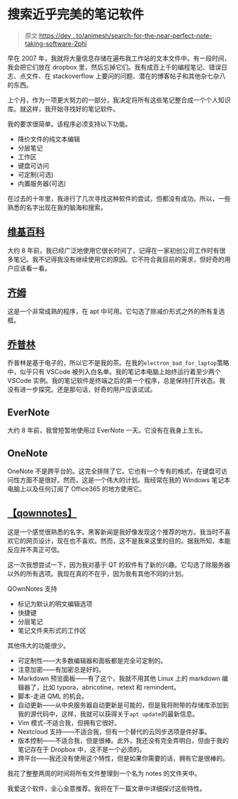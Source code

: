 # 搜索近乎完美的笔记软件

> 原文:[https://dev . to/animesh/search-for-the-near-perfect-note-taking-software-2phi](https://dev.to/animesh/search-for-the-near-perfect-note-taking-software-2phi)

早在 2007 年，我就将大量信息存储在遍布我工作站的文本文件中。有一段时间，我会把它们放在 dropbox 里，然后忘掉它们。我有成百上千的编程笔记、错误日志、点文件、在 stackoverflow 上要问的问题、潜在的博客帖子和其他杂七杂八的东西。

上个月，作为一项更大努力的一部分，我决定将所有这些笔记整合成一个个人知识库。就这样，我开始寻找好的笔记软件。

我的要求很简单。该程序必须支持以下功能。

*   降价文件的纯文本编辑
*   分层笔记
*   工作区
*   键盘可访问
*   可定制(可选)
*   内置服务器(可选)

在过去的十年里，我进行了几次寻找这种软件的尝试，但都没有成功。所以，一些熟悉的名字出现在我的脑海和搜索。

## [](#wikidpad)[维基百科](https://github.com/WikidPad/WikidPad)

大约 8 年前，我已经广泛地使用它很长时间了，记得在一家初创公司工作时有很多笔记。我不记得我没有继续使用它的原因。它不符合我目前的需求，但好奇的用户应该看一看。

## [](#zim)[齐姆](https://zim-wiki.org/)

这是一个非常成熟的程序，在 apt 中可用。它勾选了除减价形式之外的所有复选框。

## [](#joplin)[乔普林](https://joplin.cozic.net/)

乔普林是基于电子的，所以它不是我的茶。在我的`electron_bad_for_laptop`策略中，似乎只有 VSCode 被列入白名单。我的笔记本电脑上始终运行着至少两个 VSCode 实例。我的笔记软件是终端之后的第一个程序，总是保持打开状态。我没有进一步探究。还是那句话，好奇的用户应该试试。

## [](#evernote)EverNote

大约 8 年前，我曾短暂地使用过 EverNote 一天。它没有在我身上生长。

## [](#onenote)OneNote

OneNote 不是跨平台的。这完全排除了它。它也有一个专有的格式，在键盘可访问性方面不是很好。然而，这是一个伟大的计划。我经常在我的 Windows 笔记本电脑上以及任何订阅了 Office365 的地方使用它。

## [【qownnotes】](https://github.com/pbek/QOwnNotes/)

这是一个感觉很熟悉的名字。黑客新闻是我好像发现这个推荐的地方。我当时不喜欢它的网页设计，现在也不喜欢。然而，这不是我来这里的目的。据我所知，本能反应并不真正可信。

这一次我想尝试一下，因为我对基于 QT 的软件有了新的兴趣。它勾选了除服务器以外的所有选项。我现在真的不在乎，因为我有其他不同的计划。

QOwnNotes 支持

*   标记为默认的明文编辑选项
*   快捷键
*   分层笔记
*   笔记文件夹形式的工作区

其他伟大的功能很少。

*   可定制性——大多数编辑器和面板都是完全可定制的。
*   注意加密——有加密总是好的。
*   Markdown 预览面板——有了这个，我就不用其他 Linux 上的 markdown 编辑器了，比如 typora，abricotine，retext 和 remindent。
*   脚本-走进 QML 的机会。
*   自动更新——从中央服务器自动更新是可能的，但是我将附带的存储库添加到我的源代码中，这样，我就可以获得关于`apt update`的最新信息。
*   Vim 模式-不适合我，但拥有它很好。
*   Nextcloud 支持——不适合我，但有一个替代的云同步选项是件好事。
*   版本控制——不适合我，但是很棒。此外，我还没有完全弄明白，但由于我的笔记存在于 Dropbox 中，这不是一个必须的。
*   跨平台——我还没有使用这个特性，但是如果你需要的话，拥有它是很棒的。

我花了整整两周的时间将所有文件整理到一个名为 notes 的文件夹中。

我爱这个软件，全心全意推荐。我将在下一篇文章中详细探讨这些特性。